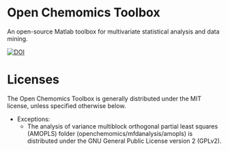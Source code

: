 # Open Chemomics Toolbox
An open-source Matlab toolbox for multivariate statistical analysis and data mining.

<a href="https://zenodo.org/badge/latestdoi/359422781"><img src="https://zenodo.org/badge/359422781.svg" alt="DOI"></a>

# Licenses
The Open Chemomics Toolbox is generally distributed under the MIT license, unless specified otherwise below.
* Exceptions:
  * The analysis of variance multiblock orthogonal partial least squares (AMOPLS) folder (openchemomics/mfdanalysis/amopls) is distributed under the GNU General Public License version 2 (GPLv2).
